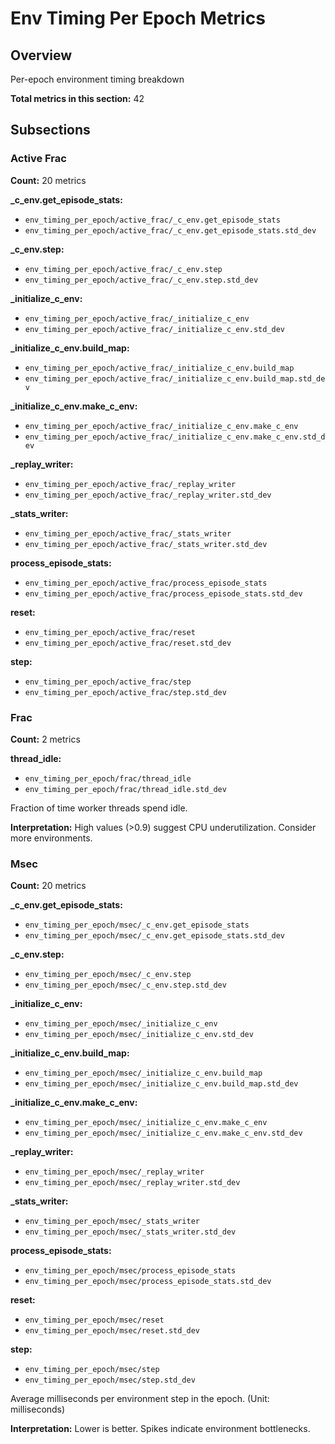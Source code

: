 # Env Timing Per Epoch Metrics

## Overview

Per-epoch environment timing breakdown

**Total metrics in this section:** 42

## Subsections

### Active Frac

**Count:** 20 metrics

**_c_env.get_episode_stats:**
- `env_timing_per_epoch/active_frac/_c_env.get_episode_stats`
- `env_timing_per_epoch/active_frac/_c_env.get_episode_stats.std_dev`

**_c_env.step:**
- `env_timing_per_epoch/active_frac/_c_env.step`
- `env_timing_per_epoch/active_frac/_c_env.step.std_dev`

**_initialize_c_env:**
- `env_timing_per_epoch/active_frac/_initialize_c_env`
- `env_timing_per_epoch/active_frac/_initialize_c_env.std_dev`

**_initialize_c_env.build_map:**
- `env_timing_per_epoch/active_frac/_initialize_c_env.build_map`
- `env_timing_per_epoch/active_frac/_initialize_c_env.build_map.std_dev`

**_initialize_c_env.make_c_env:**
- `env_timing_per_epoch/active_frac/_initialize_c_env.make_c_env`
- `env_timing_per_epoch/active_frac/_initialize_c_env.make_c_env.std_dev`

**_replay_writer:**
- `env_timing_per_epoch/active_frac/_replay_writer`
- `env_timing_per_epoch/active_frac/_replay_writer.std_dev`

**_stats_writer:**
- `env_timing_per_epoch/active_frac/_stats_writer`
- `env_timing_per_epoch/active_frac/_stats_writer.std_dev`

**process_episode_stats:**
- `env_timing_per_epoch/active_frac/process_episode_stats`
- `env_timing_per_epoch/active_frac/process_episode_stats.std_dev`

**reset:**
- `env_timing_per_epoch/active_frac/reset`
- `env_timing_per_epoch/active_frac/reset.std_dev`

**step:**
- `env_timing_per_epoch/active_frac/step`
- `env_timing_per_epoch/active_frac/step.std_dev`


### Frac

**Count:** 2 metrics

**thread_idle:**
- `env_timing_per_epoch/frac/thread_idle`
- `env_timing_per_epoch/frac/thread_idle.std_dev`

Fraction of time worker threads spend idle.

**Interpretation:** High values (>0.9) suggest CPU underutilization. Consider more environments.


### Msec

**Count:** 20 metrics

**_c_env.get_episode_stats:**
- `env_timing_per_epoch/msec/_c_env.get_episode_stats`
- `env_timing_per_epoch/msec/_c_env.get_episode_stats.std_dev`

**_c_env.step:**
- `env_timing_per_epoch/msec/_c_env.step`
- `env_timing_per_epoch/msec/_c_env.step.std_dev`

**_initialize_c_env:**
- `env_timing_per_epoch/msec/_initialize_c_env`
- `env_timing_per_epoch/msec/_initialize_c_env.std_dev`

**_initialize_c_env.build_map:**
- `env_timing_per_epoch/msec/_initialize_c_env.build_map`
- `env_timing_per_epoch/msec/_initialize_c_env.build_map.std_dev`

**_initialize_c_env.make_c_env:**
- `env_timing_per_epoch/msec/_initialize_c_env.make_c_env`
- `env_timing_per_epoch/msec/_initialize_c_env.make_c_env.std_dev`

**_replay_writer:**
- `env_timing_per_epoch/msec/_replay_writer`
- `env_timing_per_epoch/msec/_replay_writer.std_dev`

**_stats_writer:**
- `env_timing_per_epoch/msec/_stats_writer`
- `env_timing_per_epoch/msec/_stats_writer.std_dev`

**process_episode_stats:**
- `env_timing_per_epoch/msec/process_episode_stats`
- `env_timing_per_epoch/msec/process_episode_stats.std_dev`

**reset:**
- `env_timing_per_epoch/msec/reset`
- `env_timing_per_epoch/msec/reset.std_dev`

**step:**
- `env_timing_per_epoch/msec/step`
- `env_timing_per_epoch/msec/step.std_dev`

Average milliseconds per environment step in the epoch. (Unit: milliseconds)

**Interpretation:** Lower is better. Spikes indicate environment bottlenecks.


